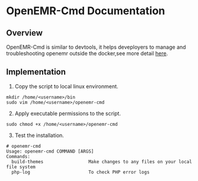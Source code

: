 # OpenEMR-Cmd Documentation

## Overview

OpenEMR-Cmd is similar to devtools, it helps deveployers to manage and troubleshooting openemr outside the docker,see more detail [here](https://github.com/openemr/openemr/blob/master/CONTRIBUTING.md).

## Implementation

1. Copy the script to local linux environment.

```
mkdir /home/<username>/bin
sudo vim /home/<username>/openemr-cmd
```

2. Apply executable permissions to the script.

```
sudo chmod +x /home/<username>/openemr-cmd
```

3. Test the installation.

```
# openemr-cmd
Usage: openemr-cmd COMMAND [ARGS]
Commands:
  build-themes                 Make changes to any files on your local file system
  php-log                      To check PHP error logs
```
